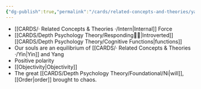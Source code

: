 ```yaml
---
{"dg-publish":true,"permalink":"/cards/related-concepts-and-theories/yang/","created":"2023-01-19T14:39:23.534+01:00","updated":"2023-05-03T00:54:23.025+02:00"}
---
```



- [[CARDS/· Related Concepts & Theories ·/Intern\|Internal]] Force
- [[CARDS/Depth Psychology Theory/Responding🧘‍♂️\|Introverted]] [[CARDS/Depth Psychology Theory/Cognitive Functions\|functions]] 
- Our souls are an equilibrium of [[CARDS/· Related Concepts & Theories ·/Yin\|Yin]] and Yang
- Positive polarity
- [[Objectivity\|Objectivity]]
- The great [[CARDS/Depth Psychology Theory/Foundational/Ni\|will]], [[Order\|order]] brought to chaos. 
